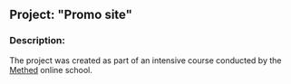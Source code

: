 ## Project: "Promo site"  

### Description:  
The project was created as part of an intensive course conducted by the [Methed](https://methed.ru/) online school.  
